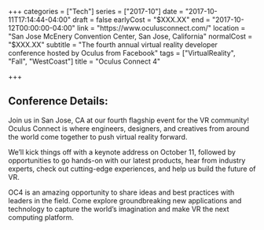 +++
categories = ["Tech"]
series = ["2017-10"]
date = "2017-10-11T17:14:44-04:00"
draft = false
earlyCost = "$XXX.XX"
end = "2017-10-12T00:00:00-04:00"
link = "https://www.oculusconnect.com/"
location = "San Jose McEnery Convention Center, San Jose, California"
normalCost = "$XXX.XX"
subtitle = "The fourth annual virtual reality developer conference hosted by Oculus from Facebook"
tags = ["VirtualReality", "Fall", "WestCoast"]
title = "Oculus Connect 4"

+++


## Conference Details: 

Join us in San Jose, CA at our fourth flagship event for the VR community! Oculus Connect is where engineers, designers, and creatives from around the world come together to push virtual reality forward.

We’ll kick things off with a keynote address on October 11, followed by opportunities to go hands-on with our latest products, hear from industry experts, check out cutting-edge experiences, and help us build the future of VR.

OC4 is an amazing opportunity to share ideas and best practices with leaders in the field. Come explore groundbreaking new applications and technology to capture the world’s imagination and make VR the next computing platform.